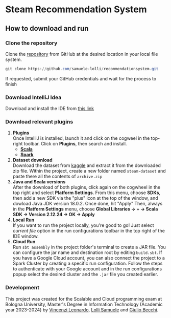 # Steam Recommendation System

## How to download and run

### Clone the repository
Clone the [repository][github-repo-link] from GitHub at the desired location in your local file system.

```powershell
git clone https://github.com/samuele-lolli/recommendationsystem.git
```
If requested, submit your GitHub credentials and wait for the process to finish

### Download IntelliJ Idea
Download and install the IDE from [this link][intellij]

### Download relevant plugins
1. **Plugins**  
   Once IntelliJ is installed, launch it and click on the cogweel in the top-right toolbar.
   Click on **Plugins**, then search and install.
    - [**Scala**][scala-plugin-link]
    - [**Spark**][spark-plugin-link]
2. **Dataset download**  
   Download the dataset from [kaggle][ds-link] and extract it from the downloaded zip file.
   Within the project, create a new folder named ```steam-dataset``` and paste there all the contents of ```archive.zip```
2. **Java and Scala versions**  
   After the download of both plugins, click again on the cogwheel in the top right and select **Platform Settings**.
   From this menu, choose **SDKs**, then add a new SDK via the "plus" icon at the top of the window, and dowload Java JDK version 18.0.2. Once done, hit "Apply"
   Then, always in the **Platform Settings** menu, choose **Global Libraries -> + -> Scala SDK -> Version 2.12.24 -> OK -> Apply**
3. **Local Run**  
   If you want to run the project locally, you're good to go! Just select *current file* option in the run configurations toolbar in the top right of the IDE window.
4. **Cloud Run**  
   Run ```sbt assembly``` in the project folder's terminal to create a JAR file. You can configure the jar name and destination root by editing ```build.sbt```.
   If you have a Google Cloud account, you can also connect the project to a Spark Cluster by creating a specific run configuration. Follow the steps to authenticate with your Google account and in the run configurations popup select the desired cluster and the ```.jar``` file you created earlier.
   

### Development
This project was created for the Scalable and Cloud programming exam at Bologna University, Master's Degree in Information Technology (Academic year 2023-2024) by [Vincenzi Leonardo][leonardo], [Lolli Samuele][samuele] and [Giulio Becchi][giulio].
   


[github-repo-link]: https://github.com/samuele-lolli/recommendationsystem
[intellij]: https://www.jetbrains.com/idea/download/?section=windows
[scala-plugin-link]: https://plugins.jetbrains.com/plugin/1347-scala
[spark-plugin-link]: https://plugins.jetbrains.com/plugin/21700-spark
[ds-link]: https://www.kaggle.com/datasets/antonkozyriev/game-recommendations-on-steam
[leonardo]: https://github.com/leonardovincenzi1998
[samuele]: https://github.com/samuele-lolli
[giulio]: https://github.com/gbekss
